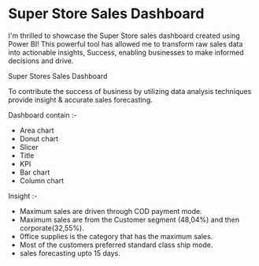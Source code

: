 # Super Store Sales Dashboard

I'm thrilled to showcase the Super Store sales dashboard created using Power BI! This powerful tool has allowed me to transform raw sales data into actionable insights, Success, enabling businesses to make informed decisions and drive.

Super Stores Sales Dashboard

To contribute the success of business by utilizing data analysis techniques provide insight & accurate sales forecasting.

Dashboard contain :-

- Area chart
- Donut chart
- Slicer
- Title
- KPI
- Bar chart
- Column chart

Insight :-

- Maximum sales are driven through COD payment mode.
- Maximum sales are from the Customer segment (48,04%) and then corporate(32,55%).
- 0ffice supplies is the category that has the maximum sales.
- Most of the customers preferred standard class ship mode.
- sales forecasting upto 15 days.
